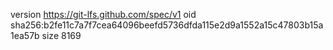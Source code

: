 version https://git-lfs.github.com/spec/v1
oid sha256:b2fe11c7a7f7cea64096beefd5736dfda115e2d9a1552a15c47803b15a1ea57b
size 8169
